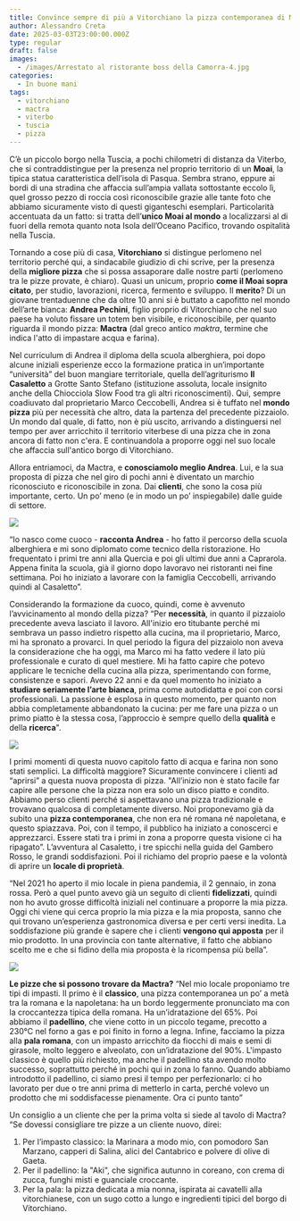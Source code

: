 ```yaml
---
title: Convince sempre di più a Vitorchiano la pizza contemporanea di Mactra
author: Alessandro Creta
date: 2025-03-03T23:00:00.000Z
type: regular
draft: false
images:
  - /images/Arrestato al ristorante boss della Camorra-4.jpg
categories:
  - In buone mani
tags:
  - vitorchiano
  - mactra
  - viterbo
  - tuscia
  - pizza
---
```


C’è un piccolo borgo nella Tuscia, a pochi chilometri di distanza da Viterbo, che si contraddistingue per la presenza nel proprio territorio di un **Moai**, la tipica statua caratteristica dell’isola di Pasqua. Sembra strano, eppure ai bordi di una stradina che affaccia sull’ampia vallata sottostante eccolo lì, quel grosso pezzo di roccia così riconoscibile grazie alle tante foto che abbiamo sicuramente visto di questi giganteschi esemplari. Particolarità accentuata da un fatto: si tratta dell’**unico Moai al mondo** a localizzarsi al di fuori della remota quanto nota Isola dell’Oceano Pacifico, trovando ospitalità nella Tuscia.

Tornando a cose più di casa, **Vitorchiano** si distingue perlomeno nel territorio perché qui, a sindacabile giudizio di chi scrive, per la presenza della **migliore pizza** che si possa assaporare dalle nostre parti (perlomeno tra le pizze provate, è chiaro). Quasi un unicum, proprio **come il Moai sopra citato**, per studio, lavorazioni, ricerca, fermento e sviluppo. Il **merito**? Di un giovane trentaduenne che da oltre 10 anni si è buttato a capofitto nel mondo dell’arte bianca: **Andrea Pechini**, figlio proprio di Vitorchiano che nel suo paese ha voluto fissare un totem ben visibile, e riconoscibile, per quanto riguarda il mondo pizza: **Mactra** (dal greco antico *maktra*, termine che indica l'atto di impastare acqua e farina).

Nel curriculum di Andrea il diploma della scuola alberghiera, poi dopo alcune iniziali esperienze ecco la formazione pratica in un’importante “università” del buon mangiare territoriale, quella dell’agriturismo **Il Casaletto** a Grotte Santo Stefano (istituzione assoluta, locale insignito anche della Chiocciola Slow Food tra gli altri riconoscimenti). Qui, sempre coadiuvato dal proprietario Marco Ceccobelli, Andrea si è tuffato nel **mondo pizza** più per necessità che altro, data la partenza del precedente pizzaiolo. Un mondo dal quale, di fatto, non è più uscito, arrivando a distinguersi nel tempo per aver arricchito il territorio viterbese di una pizza che in zona ancora di fatto non c'era. E continuandola a proporre oggi nel suo locale che affaccia sull'antico borgo di Vitorchiano.

Allora entriamoci, da Mactra, e **conosciamolo meglio Andrea**. Lui, e la sua proposta di pizza che nel giro di pochi anni è diventato un marchio riconosciuto e riconoscibile in zona. Dai **clienti**, che sono la cosa più importante, certo. Un po’ meno (e in modo un po’ inspiegabile) dalle guide di settore.

![](/images/andrea-pechini-mactra-vitorchiano-alessandro-creta.jpg)

“Io nasco come cuoco - **racconta Andrea** - ho fatto il percorso della scuola alberghiera e mi sono diplomato come tecnico della ristorazione. Ho frequentato i primi tre anni alla Quercia e poi gli ultimi due anni a Caprarola. Appena finita la scuola, già il giorno dopo lavoravo nei ristoranti nei fine settimana. Poi ho iniziato a lavorare con la famiglia Ceccobelli, arrivando quindi al Casaletto”.

Considerando la formazione da cuoco, quindi, come è avvenuto l’avvicinamento al mondo della pizza? “Per **necessità**, in quanto il pizzaiolo precedente aveva lasciato il lavoro. All'inizio ero titubante perché mi sembrava un passo indietro rispetto alla cucina, ma il proprietario, Marco, mi ha spronato a provarci. In quel periodo la figura del pizzaiolo non aveva la considerazione che ha oggi, ma Marco mi ha fatto vedere il lato più professionale e curato di quel mestiere. Mi ha fatto capire che potevo applicare le tecniche della cucina alla pizza, sperimentando con forme, consistenze e sapori. Avevo 22 anni e da quel momento ho iniziato a **studiare seriamente l’arte bianca**, prima come autodidatta e poi con corsi professionali. La passione è esplosa in questo momento, per quanto non abbia completamente abbandonato la cucina: per me fare una pizza o un primo piatto è la stessa cosa, l’approccio è sempre quello della **qualità** e della **ricerca**".

![](/images/mactra-pizzeria-pizza-viterbo.jpg)

I primi momenti di questa nuovo capitolo fatto di acqua e farina non sono stati semplici. La difficoltà maggiore? Sicuramente convincere i clienti ad “aprirsi” a questa nuova proposta di pizza. "All’inizio non è stato facile far capire alle persone che la pizza non era solo un disco piatto e condito. Abbiamo perso clienti perché si aspettavano una pizza tradizionale e trovavano qualcosa di completamente diverso. Noi proponevamo già da subito una **pizza contemporanea**, che non era né romana né napoletana, e questo spiazzava. Poi, con il tempo, il pubblico ha iniziato a conoscerci e apprezzarci. Essere stati tra i primi in zona a proporre questa visione ci ha ripagato”. L’avventura al Casaletto, i tre spicchi nella guida del Gambero Rosso, le grandi soddisfazioni. Poi il richiamo del proprio paese e la volontà di aprire un **locale di proprietà**.

“Nel 2021 ho aperto il mio locale in piena pandemia, il 2 gennaio, in zona rossa. Però a quel punto avevo già un seguito di clienti **fidelizzati**, quindi non ho avuto grosse difficoltà iniziali nel continuare a proporre la mia pizza. Oggi chi viene qui cerca proprio la mia pizza e la mia proposta, sanno che qui trovano un’esperienza gastronomica diversa e per certi versi inedita. La soddisfazione più grande è sapere che i clienti **vengono qui apposta** per il mio prodotto. In una provincia con tante alternative, il fatto che abbiano scelto me e che si fidino della mia proposta è la ricompensa più bella”.

![](/images/mactra-sala-pizzeria-vitorchiano.jpg)

**Le pizze che si possono trovare da Mactra?** “Nel mio locale proponiamo tre tipi di impasti. Il primo è il **classico**, una pizza contemporanea un po’ a metà tra la romana e la napoletana: ha un bordo leggermente pronunciato ma con la croccantezza tipica della romana. Ha un’idratazione del 65%. Poi abbiamo il **padellino**, che viene cotto in un piccolo tegame, precotto a 230°C nel forno a gas e poi finito in forno a legna. Infine, facciamo la pizza alla **pala romana**, con un impasto arricchito da fiocchi di mais e semi di girasole, molto leggero e alveolato, con un’idratazione del 90%. L'impasto classico è quello più richiesto, ma anche il padellino sta avendo molto successo, soprattutto perché in pochi qui in zona lo fanno. Quando abbiamo introdotto il padellino, ci siamo presi il tempo per perfezionarlo: ci ho lavorato per due o tre anni prima di metterlo in carta, perché volevo un prodotto che mi soddisfacesse pienamente. Ora ci punto tanto”

Un consiglio a un cliente che per la prima volta si siede al tavolo di Mactra? “Se dovessi consigliare tre pizze a un cliente nuovo, direi:

1. Per l’impasto classico: la Marinara a modo mio, con pomodoro San Marzano, capperi di Salina, alici del Cantabrico e polvere di olive di Gaeta.
2. Per il padellino: la "Aki", che significa autunno in coreano, con crema di zucca, funghi misti e guanciale croccante.
3. Per la pala: la pizza dedicata a mia nonna, ispirata ai cavatelli alla vitorchianese, con un sugo cotto a lungo e ingredienti tipici del borgo di Vitorchiano.
